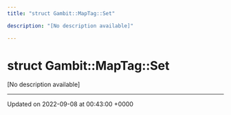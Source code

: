 ```yaml
---
title: "struct Gambit::MapTag::Set"

description: "[No description available]"

---
```


# struct Gambit::MapTag::Set



[No description available]

-------------------------------

Updated on 2022-09-08 at 00:43:00 +0000